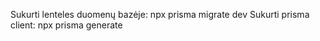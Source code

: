 Sukurti lenteles duomenų bazėje:
    npx prisma migrate dev
Sukurti prisma client:
    npx prisma generate




